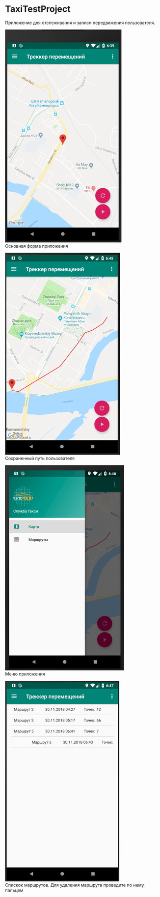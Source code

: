 # TaxiTestProject
Приложение для отслеживания и записи передвижения пользователя.

![Основная форма](/screenshots/1.PNG?raw=true "Основная форма")<br />
Основная форма приложения

![Сохраненный путь пользователя](/screenshots/2.PNG?raw=true "Сохраненный путь пользователя")<br />
Сохраненный путь пользователя

![Меню приложения](/screenshots/3.PNG?raw=true "Меню приложения")<br />
Меню приложения

![Спискок маршрутов](/screenshots/4.png?raw=true "Спискок маршрутов")<br />
Спискок маршрутов. Для удаления маршрута проведите по нему пальцем
